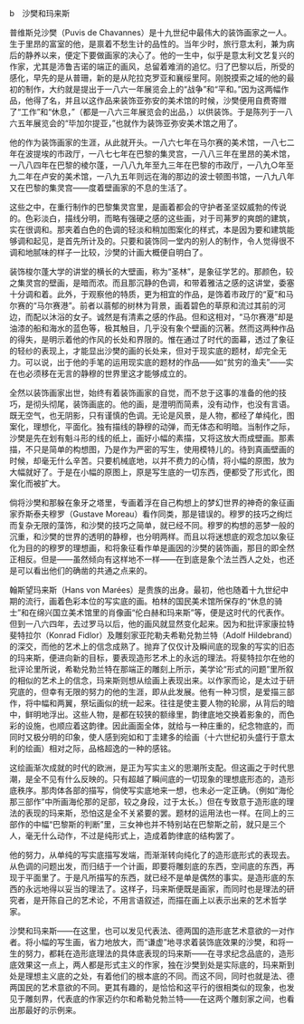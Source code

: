 b　沙樊和玛来斯

  

普维斯兑沙樊（Puvis de Chavannes）是十九世纪中最伟大的装饰画家之一人。生于里昂的富室的他，是禀着不愁生计的品性的。当年少时，旅行意太利，兼为病后的静养以来，便定下要做画家的决心了。他的一生中，似乎是意太利文艺复兴的作家，尤其是沛鲁吉诺的端正的画风，总留着难消的追忆。归了巴黎以后，所受的感化，早先的是从普珊，新的是从陀拉克罗亚和襄绥里阿。刚脱摸索之域的他的最初的制作，大约就是提出于一八六一年展览会上的“战争”和“平和。”因为这两幅作品，他得了名，并且以这作品来装饰亚弥安的美术馆的时候，沙樊便用自费寄赠了“工作”和“休息，”（都是一八六三年展览会的出品，）以供装饰。于是陈列于一八六五年展览会的“毕加尔提亚，”也就作为装饰亚弥安美术馆之用了。

他的作为装饰画家的生涯，从此就开头。一八六七年在马尔赛的美术馆，一八七二年在波提埃的市政厅，一八七七年在巴黎的集灵宫，一八八三年在里昂的美术馆，一八八四年在巴黎的棱尔蓬，一八八九年至九三年在巴黎的市政厅，一八九○年至九二年在卢安的美术馆，一八九五年则远在海的那边的波士顿图书馆，一八九八年又在巴黎的集灵宫——度着壁画家的不息的生活了。

这些之中，在重行制作的巴黎集灵宫里，是画着都会的守护者圣坚奴威勃的传说的。色彩淡白，描线分明，而略有强硬之感的这些画，对于司茀罗的爽朗的建筑，实在很调和。那夹着白色的色调的轻淡和稍加图案化的样式，本是因为要和建筑能够调和起见，是首先所计及的。只要和装饰同一堂内的别人的制作，令人觉得很不调和地腻味的样子一比较，沙樊的计画大概便自明白了。

装饰梭尔蓬大学的讲堂的横长的大壁画，称为“圣林”，是象征学艺的。那颜色，较之集灵宫的壁画，是暗而浓。而且那沉静的色调，和带着雅洁之感的这讲堂，委塞十分调和着。此外，于观察他的特质，更为相宜的作品，是饰着市政厅的“夏”和马尔赛的“马尔赛港”。前者以蓊郁的树林为背景，画着碧色的草原和流过其前的河边，而配以沐浴的女子。诚然是有清素之感的作品。但和这相对，“马尔赛港”却是油漆的船和海水的蓝色等，极其触目，几乎没有象个壁画的沉著。然而这两种作品的得失，是明示着他的作风的长处和界限的。惟在通过了时代的面幕，透过了象征的轻纱的表现上，才能显出沙樊的画的长处来，但对于现实底的题材，却完全无力。可以说，出于他的手笔的运用现实底的题材的作品——如“贫穷的渔夫”——实在也必须移在无言的静穆的世界里这才能够成立的。

全然以装饰画家出世，始终有着装饰画家的自觉，而不怠于这事的准备的他的技巧，是彻头彻尾，装饰画底的。他的画，是澄明而简素，没有动作，也没有言语。既无空气，也无阴影，只有谨慎的色调。无论是风景，是人物，都经了单纯化，图案化，理想化，平面化。独有描线的静穆的动弹，而无体态和明暗。当制作之际，沙樊是先在划有魁斗形的线的纸上，画好小幅的素描，又将这放大而成壁画。那素描，不只是简单的构想图，乃是作为严密的写生，使用模特儿的。待到真画壁画的时候，却毫无什么辛苦。只要机械底地，以并不费力的心情，将小幅的原图，放为大幅就好了。于是在小幅的原图上，原是写生底的一切东西，便都受了形式化，图案化而被扩大。

倘将沙樊和那躲在象牙之塔里，专画着浮在自己构想上的梦幻世界的神奇的象征画家乔斯泰夫穆罗（Gustave Moreau）看作同类，那是错误的。穆罗的技巧之绚烂而复杂无限的藻饰，和沙樊的技巧之简单，就已经不同。穆罗的构想的恶梦一般的沉重，和沙樊的世界的透明的静穆，也分明两样。而且以将迷想底的观念加以象征化为目的的穆罗的理想画，和将象征看作单是画因的沙樊的装饰画，那目的即全然正相反。但是——虽然倾向有这样地不一样——在到底是象个法兰西人之处，也还是可以看出他们的确凿的共通之点来的。

  

翰斯望玛来斯（Hans von Marées）是贵族的出身。最初，他也随着十九世纪中期的流行，画着色彩本位的写实底的画。柏林的国民美术馆所保存的“休息的骑士”和在绵兴国立美术馆里的肖像画“伦白赫和玛来斯”等，便是这时代的代表作。但到一八六四年，去过罗马以后，他的画风就显然变化起来。因为和批评家康拉特斐特拉尔（Konrad Fidlor）及雕刻家亚陀勒夫希勒兑勃兰特（Adolf Hildebrand）的深交，而他的艺术上的信念成熟了。抛弃了仅仅计及瞬间底的现象的写实的旧态的玛来斯，便进向新的目标，要表现造形艺术上的永远的理法。将斐特拉尔在他的批评论里所说，希勒兑勃兰特在那端正的雕刻上所示，美学论“形式的问题”里所叙的相似的艺术上的信念，玛来斯则想从绘画上表现出来。以作家而论，是太过于研究底的，但幸有无限的努力的他的生涯，即从此发展。他有一种习惯，是爱描三部作，将中幅和两翼，祭坛画似的统一起来。往往是使主要人物的轮廓，从背后的暗中，鲜明地浮出。这些人物，是都在较狭的额缘里，韵律底地交换着影象的，而色彩的设施，也顺应着这韵律。因此画面全体，就给与一种庄重的，纪念物底的，而同时又极分明的印象，使人感到宛如和丁圭建多的绘画（十六世纪初头盛行于意太利的绘画）相对之际，品格超逸的一种的感铭。

这绘画渐次成就的时代的欧洲，是正为写实主义的思潮所支配。但这画之于时代思潮，是全不见有什么反映的。只有超越了瞬间底的一切现象的理想底形态的，造形底秩序。那肉体各部的描写，倘使写实底地来一想，也未必一定正确。（例如“海伦那三部作”中所画海伦那的足部，较之身段，过于太长。）但在专致意于造形底的理法的表现的玛来斯，恐怕这是全不关紧要的罢。题材的运用法也一样。在同上的三部作的中幅“巴黎斯的判断”里，三女神也并不特别站在巴黎斯之前，就只是三个人，毫无什么动作，不过是纯形式上，造成着韵律底的结构罢了。

他的努力，从单纯的写实底描写发端，而渐渐转向纯化了的造形底形式的表现去。从色调的问题出发，而归结于一个计画，即要将雕刻底的东西，空间底的东西，再现于平面里了。于是凡所描写的东西，就已经不是单是偶然的事实。是造形底的东西的永远地得以妥当的理法了。这样子，玛来斯便既是画家，而同时也是理法的研究者，是开陈自己的艺术论，不用言语叙述，而描在画上以表示出来的艺术哲学家。

沙樊和玛来斯——在这里，也可以发见代表法、德两国的造形底艺术意欲的一对作者。将小幅的写生画，省力地放大，而“谦虚”地寻求着装饰底效果的沙樊，和将一生的努力，都耗在造形底理法的具体底表现的玛来斯——在寻求纪念品底的，造形底效果这一点上，两人都是形式主义的作家，独在沙樊到处是实际底的，玛来斯到处是理想主义底的之处，有着他们的根本底的不同。而这不同，同时也就是法、德两国民的艺术意欲的不同。更其有趣的，是恰恰和这平行的很相类似的现象，也发见于雕刻界，代表底的作家迈约尔和希勒兑勃兰特——在这两个雕刻家之间，也看出那最好的示例来。